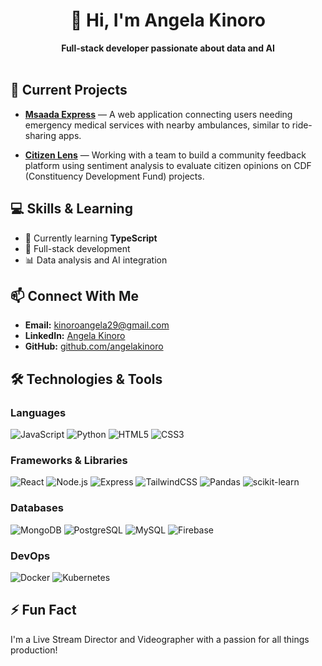 # <div align="center">👋 Hi, I'm Angela Kinoro</div>
<div align="center"><strong>Full-stack developer passionate about data and AI</strong></div>

<br>

## 🚀 Current Projects

- **[Msaada Express](https://github.com/angelakinoro/MsaadaExpress)** — A web application connecting users needing emergency medical services with nearby ambulances, similar to ride-sharing apps.

- **[Citizen Lens](https://github.com/CitizenLense/Pilot)** — Working with a team to build a community feedback platform using sentiment analysis to evaluate citizen opinions on CDF (Constituency Development Fund) projects.

## 💻 Skills & Learning

- 🌱 Currently learning **TypeScript**
- 💼 Full-stack development
- 📊 Data analysis and AI integration

## 📫 Connect With Me

- **Email:** kinoroangela29@gmail.com
- **LinkedIn:** [Angela Kinoro](https://linkedin.com/in/angela-kinoro)
- **GitHub:** [github.com/angelakinoro](https://github.com/angelakinoro)

## 🛠️ Technologies & Tools

### Languages
![JavaScript](https://img.shields.io/badge/-JavaScript-F7DF1E?style=flat-square&logo=javascript&logoColor=black)
![Python](https://img.shields.io/badge/-Python-3776AB?style=flat-square&logo=python&logoColor=white)
![HTML5](https://img.shields.io/badge/-HTML5-E34F26?style=flat-square&logo=html5&logoColor=white)
![CSS3](https://img.shields.io/badge/-CSS3-1572B6?style=flat-square&logo=css3&logoColor=white)

### Frameworks & Libraries
![React](https://img.shields.io/badge/-React-61DAFB?style=flat-square&logo=react&logoColor=black)
![Node.js](https://img.shields.io/badge/-Node.js-339933?style=flat-square&logo=node.js&logoColor=white)
![Express](https://img.shields.io/badge/-Express-000000?style=flat-square&logo=express&logoColor=white)
![TailwindCSS](https://img.shields.io/badge/-TailwindCSS-38B2AC?style=flat-square&logo=tailwind-css&logoColor=white)
![Pandas](https://img.shields.io/badge/-Pandas-150458?style=flat-square&logo=pandas&logoColor=white)
![scikit-learn](https://img.shields.io/badge/-scikit_learn-F7931E?style=flat-square&logo=scikit-learn&logoColor=white)

### Databases
![MongoDB](https://img.shields.io/badge/-MongoDB-47A248?style=flat-square&logo=mongodb&logoColor=white)
![PostgreSQL](https://img.shields.io/badge/-PostgreSQL-336791?style=flat-square&logo=postgresql&logoColor=white)
![MySQL](https://img.shields.io/badge/-MySQL-4479A1?style=flat-square&logo=mysql&logoColor=white)
![Firebase](https://img.shields.io/badge/-Firebase-FFCA28?style=flat-square&logo=firebase&logoColor=black)

### DevOps
![Docker](https://img.shields.io/badge/-Docker-2496ED?style=flat-square&logo=docker&logoColor=white)
![Kubernetes](https://img.shields.io/badge/-Kubernetes-326CE5?style=flat-square&logo=kubernetes&logoColor=white)

## ⚡ Fun Fact

I'm a Live Stream Director and Videographer with a passion for all things production!
